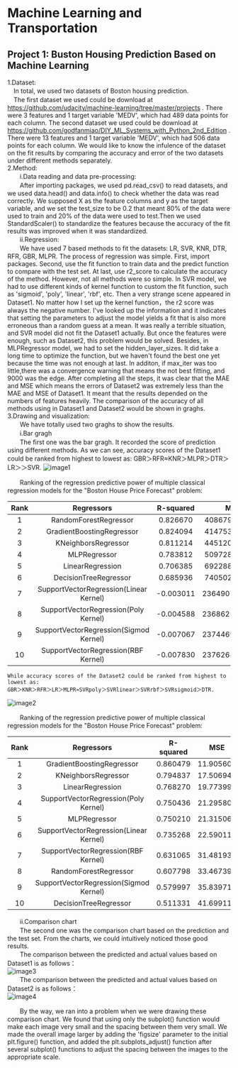 # Machine Learning and Transportation  
## Project 1: Buston Housing Prediction Based on Machine Learning  
1.Dataset:  
　In total, we used two datasets of Boston housing prediction.  
　The first dataset we used could be download at https://github.com/udacity/machine-learning/tree/master/projects . There were 3 features and 1 target variable 'MEDV', which had 489 data points for each column.
  The second dataset we used could be download at https://github.com/godfanmiao/DIY_ML_Systems_with_Python_2nd_Edition . There were 13 features and 1 target variable 'MEDV',  which had 506 data points for each column.
  We would like to know the infulence of the dataset on the fit results by comparing the accuracy and error of the two datasets under different methods separately.   
2.Method:  
　　i.Data reading and data pre-processing:  
　　After importing packages, we used pd.read_csv() to read datasets, and we used data.head() and data.info() to check whether the data was read correctly.
We supposed X as the feature columns and y as the target variable, and we set the test_size to be 0.2 that meant 80% of the data were used to train and 20% of the data were used to test.Then we used StandardScaler() to standardize the features because the accuracy of the fit results was improved when it was standardized.  
　　ii.Regression:  
　　We have used 7 based methods to fit the datasets: LR, SVR, KNR, DTR, RFR, GBR, MLPR.
The process of regression was simple. First, import packages. Second, use the fit function to train data and the predict function to compare with the test set. At last, use r2_score to calculate the accuracy of the method.
However, not all methods were so simple. In SVR model, we had to use different kinds of kernel function to custom the fit function, such as 'sigmoid', 'poly', 'linear', 'rbf', etc. Then a very strange scene appeared in Dataset1. No matter how I set up the kernel function，the r2 score was always the negative number. I've looked up the information and it indicates that setting the parameters to adjust the model yields a fit that is also more erroneous than a random guess at a mean. It was really a terrible situation, and SVR model did not fit the Dataset1 actually. But once the features were enough, such as Dataset2, this problem would be solved.
Besides, in MLPRegressor model, we had to set the hidden_layer_sizes. It did take a long time to optimize the function, but we haven't found the best one yet because the time was not enough at last. In additon, if max_iter was too little,there was a convergence warning that means the not best fitting, and 9000 was the edge.
After completing all the steps, it was clear that the MAE and MSE which means the errors of Dataset2 was extremely less than the MAE and MSE of Dataset1. It meant that the results depended on the numbers of features heavily.
The comparison of the accuracy of all methods using in Dataset1 and Dataset2 would be shown in graghs.  
3.Drawing and visualization:  
　　We have totally used two graghs to show the results.  
　　i.Bar gragh  
　　The first one was the bar gragh. It recorded the score of prediction using different methods. As we can see, accuracy scores of the Dataset1 could be ranked from highest to lowest as: 
    GBR＞RFR≈KNR＞MLPR＞DTR＞LR＞＞SVR.
    ![image1](https://github.com/fujunpeng/machine_learning_and_transportation_2020_project/blob/main/image/image1.png)  

　　Ranking of the regression predictive power of multiple classical regression models for the "Boston House Price Forecast" problem:  

| Rank |               Regressors                | R-squared |      MSE       |    MAE    |
| :--: | :-------------------------------------: | :-------: | :------------: | :-------: |
|  1   |          RandomForestRegressor          | 0.826670  | 4086790650.00  | 45910.71  |
|  2   |        GradientBoostingRegressor        | 0.824094  | 4147535115.52  | 49318.95  |
|  3   |           KNeighborsRegressor           | 0.811214  | 4451202000.00  | 50442.85  |
|  4   |              MLPRegressor               | 0.783812  | 5097287652.85  | 52776.75  |
|  5   |            LinearRegression             | 0.706385  | 6922885233.55  | 64456.49  |
|  6   |          DecisionTreeRegressor          | 0.685936  | 7405020000.00  | 66428.57  |
|  7   | SupportVectorRegression(Linear  Kernel) | -0.003011 | 23649074830.10 | 122837.13 |
|  8   |  SupportVectorRegression(Poly  Kernel)  | -0.004588 | 23686253724.46 | 123008.90 |
|  9   | SupportVectorRegression(Sigmod  Kernel) | -0.007067 | 23744697050.01 | 123101.19 |
|  10  |  SupportVectorRegression(RBF  Kernel)   | -0.007830 | 23762683915.53 | 123150.97 |

    While accuracy scores of the Dataset2 could be ranked from highest to lowest as:  
    GBR＞KNR＞RFR＞LR＞MLPR≈SVRpoly＞SVRlinear＞SVRrbf＞SVRsigmoid＞DTR.  
![image2](https://github.com/fujunpeng/machine_learning_and_transportation_2020_project/blob/main/image/image2.png)  

　　Ranking of the regression predictive power of multiple classical regression models for the "Boston House Price Forecast" problem:  

| Rank |               Regressors                | R-squared |    MSE    |   MAE    |
| :--: | :-------------------------------------: | :-------: | :-------: | :------: |
|  1   |        GradientBoostingRegressor        | 0.860479  | 11.905609 | 2.382734 |
|  2   |           KNeighborsRegressor           | 0.794837  | 17.506945 | 2.646863 |
|  3   |            LinearRegression             | 0.768270  | 19.773992 | 3.369037 |
|  4   |  SupportVectorRegression(Poly  Kernel)  | 0.750436  | 21.295807 | 3.232939 |
|  5   |              MLPRegressor               | 0.750210  | 21.315068 | 3.772093 |
|  6   | SupportVectorRegression(Linear  Kernel) | 0.735268  | 22.590114 | 3.276773 |
|  7   |  SupportVectorRegression(RBF  Kernel)   | 0.631065  | 31.481933 | 3.344833 |
|  8   |          RandomForestRegressor          | 0.607798  | 33.467393 | 3.330882 |
|  9   | SupportVectorRegression(Sigmod  Kernel) | 0.579997  | 35.839710 | 4.188697 |
|  10  |          DecisionTreeRegressor          | 0.511331  | 41.699118 | 3.561765 |

　　ii.Comparison chart  
　　The second one was the comparison chart based on the prediction and the test set. From the charts, we could intuitively noticed those good results.  
　　The comparison between the predicted and actual values based on Dataset1 is as follows：  
![image3](https://raw.githubusercontent.com/fujunpeng/machine_learning_and_transportation_2020_project/main/image/image3.png)  
　　The comparison between the predicted and actual values based on Dataset2 is as follows：  
![image4](https://raw.githubusercontent.com/fujunpeng/machine_learning_and_transportation_2020_project/main/image/image4.png)  

　　By the way, we ran into a problem when we were drawing these comparison chart. We found that using only the subplot() function would make each image very small and the spacing between them very small. We made the overall image larger by adding the 'figsize' parameter to the initial plt.figure() function, and added the plt.subplots_adjust() function after several subplot() functions to adjust the spacing between the images to the appropriate scale.
